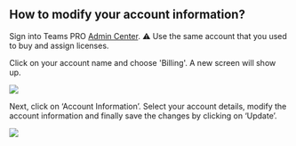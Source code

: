 ## How to modify your account information?

<p class="no-margin">Sign into Teams PRO <a href="https://admin.teams-pro.com/" target="_blank" class="admin-center-content-link">Admin Center</a>. ⚠️ Use the same account that you used to buy and assign licenses.</p>
<p class="no-margin"></p>
<p class="no-margin">Click on your account name and choose 'Billing'. A new screen will show up.</p>
<p class="no-margin"></p>
<div class="intercom-container"><img src="/assets/img/teams-pro/5_1.png"></div><p class="no-margin"></p>
<p class="no-margin"></p>
<p class="no-margin">Next, click on ‘Account Information’. Select your account details, modify the account information and finally save the changes by clicking on ‘Update’.</p>
<p class="no-margin"></p>
<div class="intercom-container"><img src="/assets/img/teams-pro/5_2.png"></div><p class="no-margin"></p>
<p class="no-margin"></p>



 